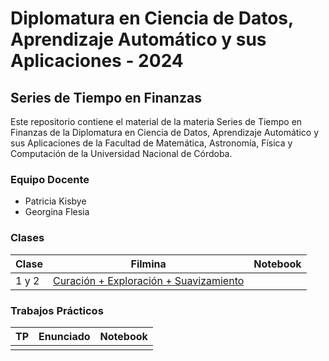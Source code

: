 # Diplomatura en Ciencia de Datos, Aprendizaje Automático y sus Aplicaciones - 2024

## Series de Tiempo en Finanzas

Este repositorio contiene el material de la materia Series de Tiempo en Finanzas de la Diplomatura en Ciencia de Datos, Aprendizaje Automático y sus Aplicaciones de la Facultad de Matemática, Astronomía, Física y Computación de la Universidad Nacional de Córdoba.

### Equipo Docente

- Patricia Kisbye
- Georgina Flesia

### Clases

| Clase | Filmina | Notebook |
|-------|---------|----------|
| 1 y 2 | [Curación + Exploración + Suavizamiento](./clases/filminas/1_y_2-Curacion_Exploracion_Suavizado_exponencial.pdf) | |

### Trabajos Prácticos

| TP | Enunciado | Notebook |
|----|-----------|----------|
| | | |